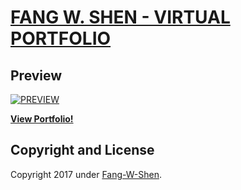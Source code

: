 # [FANG W. SHEN - VIRTUAL PORTFOLIO](https://fang-w-shen.herokuapp.com/)

## Preview

[![PREVIEW](https://github.com/fang-w-shen/Virtual-Portfolio/blob/master/static_assets/preview.png)](https://fang-w-shen.herokuapp.com)

**[View Portfolio!](https://fang-w-shen.herokuapp.com)**


## Copyright and License
Copyright 2017 under [Fang-W-Shen](https://github.com/fang-w-shen).

